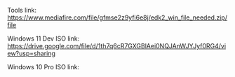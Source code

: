 Tools link: https://www.mediafire.com/file/gfmse2z9yfi6e8j/edk2_win_file_needed.zip/file

Windows 11 Dev ISO link: https://drive.google.com/file/d/1th7q6cR7GXGBlAei0NQJAnWJYJyf0RG4/view?usp=sharing

Windows 10 Pro ISO link:

